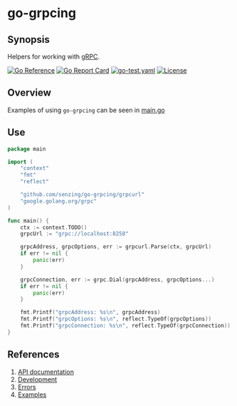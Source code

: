 # go-grpcing

## Synopsis

Helpers for working with
[gRPC](https://grpc.io/).

[![Go Reference](https://pkg.go.dev/badge/github.com/senzing/go-grpcing.svg)](https://pkg.go.dev/github.com/senzing/go-grpcing)
[![Go Report Card](https://goreportcard.com/badge/github.com/senzing/go-grpcing)](https://goreportcard.com/report/github.com/senzing/go-grpcing)
[![go-test.yaml](https://github.com/Senzing/go-grpcing/actions/workflows/go-test.yaml/badge.svg)](https://github.com/Senzing/go-grpcing/actions/workflows/go-test.yaml)
[![License](https://img.shields.io/badge/License-Apache2-brightgreen.svg)](https://github.com/Senzing/go-grpcing/blob/main/LICENSE)

## Overview

Examples of using `go-grpcing` can be seen in
[main.go](main.go)

## Use

```go
package main

import (
    "context"
    "fmt"
    "reflect"

    "github.com/senzing/go-grpcing/grpcurl"
    "google.golang.org/grpc"
)

func main() {
    ctx := context.TODO()
    grpcUrl := "grpc://localhost:8258"

    grpcAddress, grpcOptions, err := grpcurl.Parse(ctx, grpcUrl)
    if err != nil {
        panic(err)
    }

    grpcConnection, err := grpc.Dial(grpcAddress, grpcOptions...)
    if err != nil {
        panic(err)
    }

    fmt.Printf("grpcAddress: %s\n", grpcAddress)
    fmt.Printf("grpcOptions: %s\n", reflect.TypeOf(grpcOptions))
    fmt.Printf("grpcConnection: %s\n", reflect.TypeOf(grpcConnection))
}
```

## References

1. [API documentation](https://pkg.go.dev/github.com/senzing/go-grpcing)
1. [Development](docs/development.md)
1. [Errors](docs/errors.md)
1. [Examples](docs/examples.md)
